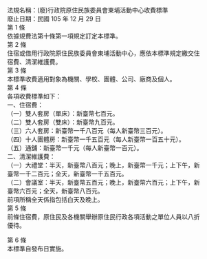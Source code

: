 法規名稱：(廢)行政院原住民族委員會東埔活動中心收費標準  
廢止日期：民國 105 年 12 月 29 日  
第 1 條  
依據規費法第十條第一項規定訂定本標準。  
第 2 條  
住宿或借用行政院原住民族委員會東埔活動中心，應依本標準規定繳交住  
宿費、清潔維護費。  
第 3 條  
本標準收費適用對象為機關、學校、團體、公司、廠商及個人。  
第 4 條  
各項收費標準如下：  
一、住宿費：  
（一）雙人套房（單床）：新臺幣七百元。  
（二）雙人套房（雙床）：新臺幣九百元。  
（三）六人套房：新臺幣一千八百元（每人新臺幣三百元）。  
（四）十人團體房：新臺幣一千五百元（每人新臺幣一百五十元）。  
（五）通舖：新臺幣一千元（每人新臺幣一百元）。  
二、清潔維護費：  
（一）大禮堂：半天，新臺幣八百元；晚上，新臺幣一千元；上下午，新  
臺幣一千二百元；全天，新臺幣一千五百元。  
（二）會議室：半天，新臺幣五百元；晚上，新臺幣六百元；上下午，新  
臺幣六百元；全天，新臺幣八百元。  
前項所稱全天係指包括白天及晚上。  
第 5 條  
前條住宿費，原住民及各機關舉辦原住民行政各項活動之單位人員以八折  
優待。  


第 6 條  
本標準自發布日實施。  


